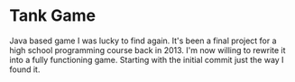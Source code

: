 # Tank Game
Java based game I was lucky to find again. It's been a final project for a high school programming course back in 2013. I'm now willing to rewrite it into a fully functioning game. Starting with the initial commit just the way I found it.
